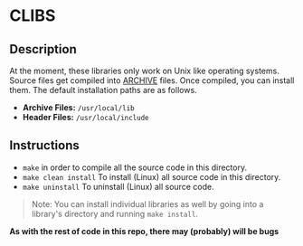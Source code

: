# CLIBS
## Description
At the moment, these libraries only work on Unix like operating systems. Source files get compiled into [ARCHIVE](https://en.wikipedia.org/wiki/Archive_file) files. Once compiled, you can install them. The default installation paths are as follows.
- **Archive Files:** `/usr/local/lib`
- **Header Files:** `/usr/local/include`

## Instructions
- `make` in order to compile all the source code in this directory.  
- `make clean install` To install (Linux) all source code in this directory.  
- `make uninstall` To uninstall (Linux) all source code.  
> Note: You can install individual libraries as well by going into a library's directory and running `make install`.

**As with the rest of code in this repo, there may (probably) will be bugs**
